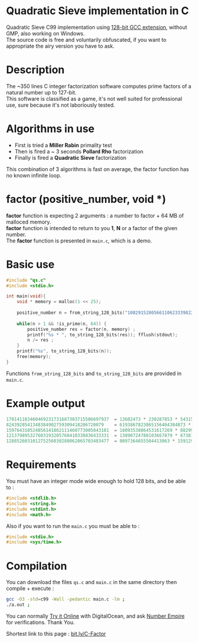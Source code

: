 # Quadratic Sieve implementation in C
Quadratic Sieve C99 implementation using [128-bit GCC extension](https://gcc.gnu.org/onlinedocs/gcc-4.8.1/gcc/_005f_005fint128.html), without GMP, also working on Windows.\
The source code is free and voluntarily obfuscated, if you want to appropriate the airy version you have to ask.

# Description
The ~350 lines C integer factorization software computes prime factors of a natural number up to 127-bit.\
This software is classified as a game, it's not well suited for professional use, sure because it's not laboriously tested.

# Algorithms in use
- First is tried a **Miller Rabin** primality test
- Then is fired a ~ 3 seconds **Pollard Rho** factorization
- Finally is fired a **Quadratic Sieve** factorization

This combination of 3 algorithms is fast on average, the factor function has no known infinite loop.

# factor (positive_number, void *)

**factor** function is expecting 2 arguments : a number to factor + 64 MB of malloced memory.\
**factor** function is intended to return to you **1**, **N** or a factor of the given number.\
The **factor** function is presented in  `main.c`, which is a demo.

# Basic use
```c
#include "qs.c"
#include <stdio.h>

int main(void){
    void * memory = malloc(1 << 25);
    
    positive_number n = from_string_128_bits("108291528056611062333982283963");
    
    while(n > 1 && !is_prime(n, 64)) {
        positive_number res = factor(n, memory) ;
        printf("%s * ", to_string_128_bits(res)); fflush(stdout);
        n /= res ;
    }
    printf("%s", to_string_128_bits(n));
    free(memory);
}
```
Functions `from_string_128_bits` and `to_string_128_bits` are provided in `main.c`.

# Example output
```c
170141183460469231731687303715506697937  = 13602473 * 230287853 * 54315095311400476747373    took 0.1s
8243928541348384902759309418206720079    = 6193867823865156404384873 * 1330982316023         took 34.3s
159764310524856141862111460773005043181  = 18093538864531617269 * 8829909489847713049        took 30.4s
121379895327603193205768410338836433331  = 13890724788103667879 * 8738197407204819989        took 103.0s
128852603101275256030280062065703483477  = 8097364655504413063 * 15912906060576640579        took 182.4s
```
# Requirements
You must have an integer mode wide enough to hold 128 bits, and be able to : 
```c
#include <stdlib.h>
#include <string.h>
#include <stdint.h>
#include <math.h>
```
Also if you want to run the `main.c` you must be able to :
```c
#include <stdio.h>
#include <sys/time.h>
```
# Compilation
You can download the files `qs.c` and `main.c` in the same directory then compile + execute :
```sh
gcc -O3 -std=c99 -Wall -pedantic main.c -lm ;
./a.out ;
```
You can normally [Try it Online](https://tio.run/##vTxdb@M4ku/5FexedMaK7URfluV1pweLxT0cMHsPd/MWZA3Zlm0lspyW5HTmI/fTb66KpFRFSsqkD4sLuhOZLBaL9c0i5c10v9n88Zes2OTnbSo@V/U2z9bXhy8XvK3Mir3dts2K2mw7JvUBWy7@sk13WZGKv//7f/y8@q@//@2nfxMjT3z@LDzfubiof3lKAUCsVmdA4fnxqhZPpyqrs@d0VZyP67QUSwKD2c@bWvx2IeDHhntO8nNaiTv/fin7N4ekFFdil2zqU1mtntNNvbx4FdXxdKoPetAKmi6qOqmzjdiciqoWVfZrCkRsgJxV@vJ0KtKiFrci8JYmXH4q9uoXQCrwdVKlAOr99BOuz8AwtAYTyzapkztilF6HpigrtukLLgARA77nU7ZVk2xP3wo/G@GzuFLrcjT@bCdGqmX6RSIQt7dMFI4o0/pcFmqiBtAiQ0yFdy@@fIGVKbjdqRSjhirB8QGov4Q2gDVmXYrpNGto6kyViTHO8Pst0ara78Wl8Bxk5siUB1DkLAeQGaS@drgggQzi7pEnriPGY5Pmi1fO5PPTv4LFNussLmXiMxu6BJLe4tpUc627/u/jVw/f0T4d4P5/t4r9fn5KuhyQeJed2oKyIkeXQMzNiqwm5k76TbvhxDE9Vmk9koDuRJrHaSdHOw7jMvS3AjGYKpEtheyX1EtKSRnEyLBKZyQHiE9k5M5EIRE3t6xRrrB1BpvT8Skp05HyFmpt@aGaCN5QHqpWjeBzCe4LpsdJxQj6iKF5@0EvEUUgwUF1xeUlAxAfDPVrpW6rHuFfig8jY2qJrFGFqYLUHx0HZwO9NDVVU6VUHddhWc/xnP8pJybNY1pZooaWIVEjH9jaDdMTv//OVmmZZcsXQN6rJxIgzcGl/9YP64HbYlOPhSExGxP35BPxMBGPKIMW30TkS1NUtox6fMMEfj1yB9EOzmHwI0wDf3KG46GDI0ccD46BoV2plHl@L8Yai/z8cA9BlavEsjv9g2Vy0@kDxgRa7tKm2pzzQfm28S1vuxc3wnJHA6PvxafbIdDXi@4TE@uUT8nbkR6wLLfxg4Z6V@d1ExzetHFTWbks0KrK/i7Oqg4GNga0naREQPeS820HDbi3ZWAmI4loV2vrb4@hGOKX4b6dVgu8I7BRIn2t4WtuDc0Cm0og/GNw/tGCHHPPK/5qU6rJSJbCxp9M1MRGu55icAacYCJzmN5p3pDph16RSMuzXbrUK@VxKChKdXKdXq1Lttv3aN2gWN8Q5zvE2CO@cZ/4vjA2Yh7SEeW0X5QDIhwPiLBnmsFZbHGiVaE3RxfLxMLlqtx9ZoW1bfb87rD2tY1vjWBIyiXJuCstI52QM6BwlxaKr4QCl5PYXiMBDrm9sYKpQf52vOlz2hJFS6b0t0C1SsH74FuqZUJdOsteiKFdCAhfXJqC/XEQ@HeQ2V8HeyG59QYnp2DQuM2BQGD/IKsNgZVKXGhG7hA/Wp7IOFJyAff9fKXFQ/af9AO@XrzdYn76SnpupDQG04z8xhPLfgxgoA2BX40dVsfLXZUwHdqMRqWb7dH2DlOqgWdZYvW1rA1TVDuH1uZgz99wX29CTENTVQLyjSjHpk1KrgVAPzCytghil59O5UgSMdqezuscPBk5NZ6ssqXcWvs/8q3MMwDhZNlWOirXljw9lSdk0m/uK2gOcVl1XDc85DOPrYlxy@h1RkopcCz3zfLfsfo39tsO021kycjaP4@N5EeWAJptzmiYtKtbLSNpa8R8Q0vfWpkRP5amLNDRNxp1qQYCr6VsLrkPo7isOxWsDaErNlIrTV5gE9vIGTKEBM/4/ME2DAbRs8KpUMiVP6N5ZILoO32JjenJjBVhzrQk5btSve9g1mSQSZMuc3jio@3Wrg3A1rLOnvJsA72nYnU8bc/5aWRDJd2iwroJ1R2Mp60zUGNU22RIHurj01Lc3IhvqUikFzo9pyXYwTewCCFpSGzSrimtWeMGBaBkeoMRzYMwtkY5QCMKCqb5Uf6eqiaZsOBn8K5r9UkHWciFgBYgau3Q@DWMxlY@eo1jobGzVRefJClGfQbSgWr1VGbHtMPJYiLORZXti3QrHof4lCguIYsnYjsR6UTsJmK/bEsdhwkmU60HKNDClZ3DM5p8UzcTsssn2AI0L4yixcIHeJDALkGfj4JMX55Kyd/qmOS5kORX12yXJ/GN9ATwaySRRQ5saEMf3I774rvx3/w49qVHLIAzgXI7ctIF2tcIW@fYiA@e1z4F7RP1Lponv@31Fy3CReS1GIMWUdAOD9u2sB0etr2ztm3WThO1I6J5O83MDWmeeQsxb8fP2/Fx2xa3bQtajkurdWm5Lk3leXFMc3nugvhE8D4hDBj7WCsNC@lxRrAzmtGPZhHJxYtomogQzplsCGFMCBfskWDZyhcktTCc@bRGnzTAZ0KmNfo@UwICoDX6JGZ/xh5pjdHCY2v0aY1@RFhIsP6cJqc1@jFTwfYxcFvYQK1EaeZ8wWYMSHgBKXfAVJaEF4TssaUuIGUNSFsDpqQgdM9nU5LIAhJZQGsISEEDklNIGhqS8oVkh6FPi/Ti2ZxZYBgwcyN7I0GFzAppaeGMZifzC0lIIVslKEPIjDGkpYUxoSFtDBctwIwsbkZLm/kePRJASKv0wVG6xNgZcyBE@YzInZFOzUinZqRTM6J0tmA@iCwkiDzfpVVGJJSI1C0ipYo81kq@jOQRheyRhoXE2NCPQrbKiPQtYt6Ru0cCoKVFpF8RCWHuskda5QyMMuKOtZ1nTtY/J02akybNaRFzMvk5yWNOlM4jNuViPmNGMmcunIQyJ3OISVFi8lOxzx7J4RPRMYtRczdYMHcX0yJi4nFMlMfE7piUKiYex@SSYhZuYpJl7IMwaZUL0pkFLWJB7F6Qh12QI1qQzixI5xdE9ILZ5SL0Y2aXC1L8BVG@IHIXpB0LHh9ZwHNZxHM91s49kBv5XIcgqvIIyxCwkOiymOiyoOhG/JmNjRh8zGP1wvXNaM0QsDDoshXyuG@Ed5b0eD6D8RnMjK08AE/IDBY62SBGvUei8HjE9mI2ISPWZzmKz5MOj608XMzmzI48Frk9Fq9hIQwZS1B8JgJ/xp7nDIZlGjr2qsnBC/EEAjoZIBOBz9gesFUFTAQsfEMuRXgCn8H7cx7y/IBPHjClCVjGxOKvFzC2BwuWmzH5h4yDIUvwQuZKfHcWhDFjOwuzXsiTvpAhYBoeMh0JGdtDpiNhzJ8DFnlBR3mmyAKuF8Y842STLHj6yfJPttoZ05FZyNpDtvIQ9JVr@4ytZMZWMmMiYNEXnhlMzMYyHWFh1otYTu7P4tjIyiMmNxaFPRZ7vYgpUMTkGTEriGbsmSfePOGZx7MZ93AR80YRY3XEV8LYPmfEzhlRcyYCFmS9OUt9Anfmu5ztc6ZYcyaCORPBnNnwnLGaRVh4ZrsIxvaYpdBBAOk@dzIs1noxU5qYERUzc4yZLsRMF2JmmiyuwjPLwGaQynA7jxnFC0YxC66wCWJbn4DviFg783wLZpqLOZkaZPIRz3Khkw2K@aaKITY2W7StccnbgWv32DNtclzm4cDSIh7KoZMhY7sud8YQR/yZwbDtk8v2T27MJo/51tCdxS6fnK3EY9Sz7bDPQqTPNsQ@2xH7HtsjeiEbOwucf9XPkpenbsUGbydhUXEiDrIsLj5AOxZOllipUqWn8fjgGKd1j9Opceojm/dq/B44pG9wWOUiQDkaqet6jrhMnLv9eCwv4mCbUybFdgT0YbEHn09HXVxuZ9me1ERbGJPqGnWCF3YmYofLWGLXp1uxk5dXRjt83jpLVnr9dsjyFKG@CMnpHT441o0MRL@TZw/w5/OtWMu/n2@7kNihjsAEDuovUW5lZaxwkMhL4CmSNgydami7eL7VlbPNqaiz4pz23CI5LEU2nSL@LdaMN@8hqjMLDmxrci6/Dabb1IlMTy119XT61qkivnTrsenLU7exeLsSy28kvqBYi@USETUK@jK4UCDgRS7UWCcMtQ/pdLOqGapZ@zHKW0oSZ@eka12myWPvFameG3FXx/S4quoyyfaHeqSanmo6NZZ2goSsVkldl9n6XKer1WiU5LIoO5p5fqsl@lpXY1uABo9vAAIse4RXbqFlVcsOB3fxnt9Lpc18ddCyKg@nUX8JvZiY12mrTZK3F/h0G9aIpx4Wpm@Fr48AbTxYPdYGrdyAKiXrw2/o2SqhX2g3YJ55j8cJWsfaFik4kjo7pqdzLfYwWSHWv4j6kCoqRVLuz8e0qK87apBghV0vpa1Om8egSO0G1yT9wsS@RUOnrptBPdrIonlh@5TxGDvwmGuDxggcRldXKBe3AX@1FT/C36nAej8eAoCdK1eXKreXKhfYuL3XxukB0O8S6JY8mV7d7g3pD0leH/y0qnwqfxk8JVAnBNKzI/91M2hnVgHnnpIyOaY1tNQn2f/1nGxLaS9Vlj6n11ybtoofXqROGibyhEFdtJuIfCKOdGFCAHlgqvVEnIFO1d4eachTzStxXOH5E0DBY7lCu9F3Zszb4@LqZVUBWWUK818ZnRW/hf6PFegC/Pbh98/wH48ZV2Bdab1Cbi6ta7WYSzj2wYXqkszSUFlV/NAcXWdVss7TazOIazg83VWqCK3N2a@4kUdGePALXZ8xmuGQ5A1ADPip1hCGfgojrpp7CLiINV6mTujI2l5JIsxVoKzTcpduwFFIZl63qNpjqEavUuddjFGnPy07RjJuuzpwezFeZ9lxt4DmyLxaM5t8U2FnBUNlf2omMCz50TPPTzVlG3uhagpQM/A4MM81C6MAt073WWFreSPfX9kholRSddIudnj4l5/2ub6UYB7Aa9IbJzoy9ByyhjTLcwxvuTy@z0eA7Uph2z05Dojeb0LJzY26kisxyfc3xLsNl5nrVmpSIHPkbYsrcLrIgj9H1tCkjBU9Kg@d2vlMGgu@bQBZ0oAXZf2lyMEAtvhn3NxwUIeQhtxbXQR34rvSqTbpjab5E3oaGCsvoCmLybVf7ckqaFDfxSCECOSBKNISOE7vNR/Ua5MIScBYE@AjAd0LQtY9ks7JP2LNVfKfNcn/Tif/O0r@s4FLSm3WD5xFbjYE7nuYA7aTozXu/wwXQ7LDkZP@te9QerhjwSPkZhZ129qGRVIUgyBFHrxtBdufHxVH@sM1ECPvO@P7GIfm6iEjVir4g1zrXzEu5Y685OgMTihXfFAH6A@D0zYzwPS@XmK/rI2fB@mrkN8HjVyjedBoehB0b5JdKYMaj@WGaPlmPzLZhnk1o4I1DG3QNweYCO10Ct3ISI@dNjaOvitQkA8yTxyLmfr4SCkZmQD4HuUuxDEpkn2KCeAFN7IH8ItbmhkCesfdaC80FgHCOhzYt4Fx/NiILPpdB5kpuKjcZvfPXQy@BdKmIjbozwD4wADNPMWGJjRgufzmksxklCO18hcbhTWBOXuqxTEKcBeyxX1HwOSdy038VZOw9VURjkta693@/pq/4gdQQOJEaEVKJ5ZvsXE9LC12fA/C1wvDZaLR6uu0Dt7seVT4ZVenKpIqGlJ7Pen9tXqT8U5edBz19bj3CuWV9DiNP5NGTRkaUypLXFLBcpspqXI5e/WnEzMlpVt0HWnbC/wITEdm7MGan7X0E1Nx1VjpWPS5@7XKO284nO@gpqxBR8xGvIHrIANsWGMO9D3L4SvLa5X5HvEPLMVA5bwVH9ugSMJJuNgsah0uXwPwxpr1rahqoOAaCorRFsuQtkujIGXnFAOUYJKCGY3U2bcuKlvW8mip62C31Nm@yd17lGN/T6vdw3ENVHzz9It2qI/oeSfDrJoYftn@AZd6hxjkywBbh3MV2fLW0PH48f94D7vdhu/FP2/bGPjBUAzPcboeR9vrTunirrHOndP1dWnr69B3dRJR4N0dbnrRK@/uh5LRPRKVDqmGFgNsbpUk9koSQzwzpKZh1Yf0OwZq2J//FFyS5X8HWT4ny/8Osvw/Jev1YjDHTVHWw7L6PpmZcRuv2d@assG3U9q21MxvhpNSSJb1ZulQ3R24jeiGf@KLAvDg8POBvp@GpJbXw6AlA/1/prQrLoiAPcGLSrzmyNZWH1pb/YDacii1Em9hPdMpBFVP6os0Yfvtnsvnibmhb7HuVL3Gw/gsL8grT443wekFAwdf5TJMl6EuNQY7H9hRPjDCFzJTtatE5vd6G9JMHzRzSCuTwR1NMrFjy45FAmv9nVdn1FqqN3B490Nj8e1kZAMOvzz3QGEedBZDL5LSCygSSe30vDxwiffcnxG99caAZPWGXHkkd9i4c95gWba87r68NJ3u7rEUjCVm4z1/PvHQYO/emlsW/fD1Odi2Jlg2ht0plpF1IbAprq2Xska2VvV6PF1bK4CN03MYlACzXs2vEslOnW8Nede3iyRVlZby20Uu8LZ3lueyCqQK90lZJr@Ib1l9UAW/5ts@xGmHpXFIeUHVoB8GrVPxa1qeRJ2Wx6xI6nR73alsX4n0Jd30XXlX5Wy9R@weU11JQt6qcy/boxDRnlbQfXbTihQ2uduFqQs652prN2rgZbeuRKXfTtX3PQVfgrGsQJZ1gQFr6VT6DBsdtOQe6EXDJs2VqZZT17B02FTdY6zKy0ewYphr4LDY6cGjEdwK3GxWPQAWE9nZXH@yQ3XniQhjx2FlXFCtf4BCpeX0P5N1VoBCVXV13Rs73hTkO4pxSVuVRjp0PVMWSjeJtgP9XtruXGyoPty3IjswOL3UtdWQXZLl/cgkvYrhWuKJLXHEdoOvJmpk1XmzSaseJg29k9hTIdIH6x@03i85@f5E6jsFMZ1TF@wY/6oh2RXGGVejmq/SvzyVp@dsm27ldJtTAU4mS4sNROc6eYRlC@WiRFJsydd5fjxdZzUdIoFTTvdpeX3Bv9doV55kiQSGr7AFRlTNK4syRavokJeP0@8cGfcsEHape/D3lfBc3PxWskg2FT@4P/R/JQdfYn1Cp1nUg/SDwJrvPJIE1qcO/ZxQsA/rHUs5rLoLXR10OPQxqR7lCbDxMro@EhSywqyzPJgTnQQ4h4/uR57/SBT4jhP@vcGYiU/qt1YHu@qS6G@7AR1CKFVIUDFtg0HO9myytjiq7qbT9b3mq/5ynLH95m11t8Yc86Pr@UE4i@bx4uPdVl6gtb4iI5EFsBs8j@o5GKb33uWJLxjW8fScjtCxefLccuPgUaM9U6JmQmd@g0ddfVG5ar@i5phkhbxa4KjlGuENMzRwL6eN@qIuf6Zx9cY2dBu9mv0xCF0/9oMowhcQgjiMAvgXzMPInYeBN49i3/NC39cSJbNVViu/PIF74Sg0ajL990E6zpKFAqnru9HHT2guH8Ggu9qMXz2DRxy7/FwdRpChnM48qZJODSfivCW0/TjbuzS7Mk2bMynMjv74n80uT/bVH9P8@L8) with DigitalOcean, and ask [Number Empire](https://numberempire.com/numberfactorizer.php?number=9999999999999999999999999999999991) for verifications. Thank You.

Shortest link to this page : [bit.ly/C-Factor](https://bit.ly/C-Factor)
